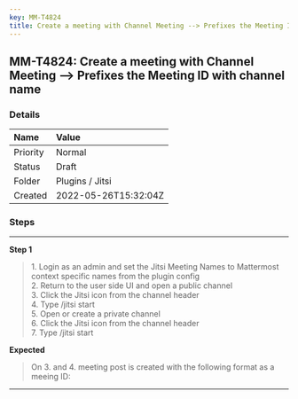 ```yaml
---
key: MM-T4824
title: Create a meeting with Channel Meeting --> Prefixes the Meeting ID with channel name
---
```


## MM-T4824: Create a meeting with Channel Meeting --> Prefixes the Meeting ID with channel name

### Details

| Name     | Value                |
| :------- | :------------------- |
| Priority | Normal               |
| Status   | Draft                |
| Folder   | Plugins / Jitsi      |
| Created  | 2022-05-26T15:32:04Z |

### Steps

<hr/>

**Step 1**

> <article>1. Login as an admin and set the Jitsi Meeting Names to Mattermost context specific names from the plugin config<br />2. Return to the user side UI and open a public channel<br />3. Click the Jitsi icon from the channel header<br />4. Type /jitsi start<br />5. Open or create a private channel <br />6. Click the Jitsi icon from the channel header<br />7. Type /jitsi start</article>

**Expected**

> <article>On 3. and 4. meeting post is created with the following format as a meeing ID: </article>

<hr/>
